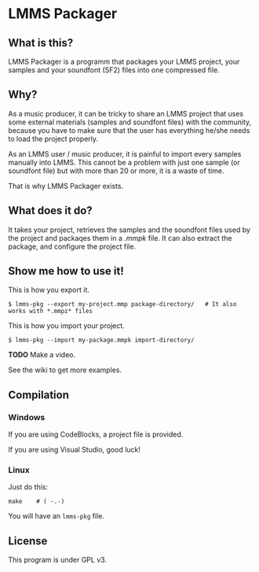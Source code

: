 # LMMS Packager #

## What is this? ##

LMMS Packager is a programm that packages your LMMS project, your samples and your soundfont (SF2) files into one compressed file.


## Why? ##

As a music producer, it can be tricky to share an LMMS project that uses some external materials (samples and soundfont files) with the community,
because you have to make sure that the user has everything he/she needs to load the project properly. 

As an LMMS user / music producer, it is painful to import every samples manually into LMMS.
This cannot be a problem with just one sample (or soundfont file) but with more than 20 or more, it is a waste of time.

That is why LMMS Packager exists.


## What does it do? ##

It takes your project, retrieves the samples and the soundfont files used by the project and packaqes them in a *.mmpk* file.
It can also extract the package, and configure the project file.


## Show me how to use it! ##

This is how you export it.

```
$ lmms-pkg --export my-project.mmp package-directory/	# It also works with *.mmpz* files
```

This is how you import your project.

```
$ lmms-pkg --import my-package.mmpk import-directory/
```

**TODO** Make a video.

See the wiki to get more examples.

## Compilation ##

### Windows ###

If you are using CodeBlocks, a project file is provided.

If you are using Visual Studio, good luck!


### Linux ###

Just do this:

```
make	# ( -.-)
``` 

You will have an `lmms-pkg` file.


## License ##

This program is under GPL v3.
